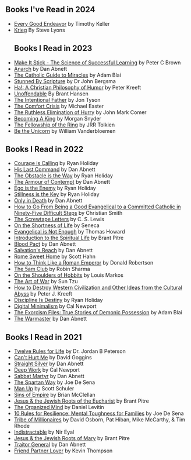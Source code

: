   ## Books I've Read in 2024
- [Every Good Endeavor](https://www.amazon.com/Every-Good-Endeavor-Connecting-Your/dp/1594632820/ref=sr_1_1?crid=HNK0QTVUZ4W&keywords=every+good+endeavor+tim+keller&qid=1705504837&s=books&sprefix=every+good+%2Cstripbooks%2C170&sr=1-1) by Timothy Keller
- [Krieg](https://www.amazon.com/Krieg-Warhammer-000-Steve-Lyons/dp/1800262043/ref=sr_1_1?crid=3UEQFU8K34ZX1&dib=eyJ2IjoiMSJ9.vLDtptqyGVz6HLvegUKuZwPN4q4JwkmpN119NXb0xquWR6Kf89XRO_rtWHV12ZiiZDzuIQnfo3fTOGkvxhFVdjvAoz022oz-sqZvO_b8TepM46z6A8G9Cdxbue0nV0aTSaVCi1pWfkNUC1wCRKYpOhEUFAyRTjgEWscLr5vlXdonunauaYror0a8_ZSRWq-ywHfz6VaefhbLR_MXNdo36iHGiEBZ_BSV5tExLq847WI.vYZYdM8rpME8IQLMmjO0fodTvqoLUnu-S43upWegGT0&dib_tag=se&keywords=krieg+steve+lyons&qid=1709857164&sprefix=kreig+ste%2Caps%2C182&sr=8-1) By Steve Lyons
  ## Books I Read in 2023
- [Make It Stick - The Science of Successful Learning](https://www.amazon.com/Make-It-Stick-Peter-C-Brown-audiobook/dp/B00M1Z2THY/ref=sr_1_1?keywords=make+it+stick+the+science+of+successful+learning&qid=1673463798&sprefix=make+it+stick+%2Caps%2C148&sr=8-1) by Peter C Brown
- [Anarch](https://www.amazon.com/Victory-Part-Two-Warhammer-000/dp/1804070785/ref=sr_1_1?keywords=the+victory+part+2&qid=1671475754&sprefix=the+victor%2Caps%2C298&sr=8-1) by Dan Abnett
- [The Catholic Guide to Miracles](https://www.amazon.com/Catholic-Guide-Miracles-Separating-Counterfeit/dp/1644132966/ref=sr_1_1?crid=6GBUUD7MP74R&keywords=catholic+guide+to+miracles&qid=1674499233&sprefix=catholic+guide+to+miracles%2Caps%2C150&sr=8-1) by Adam Blai
- [Stunned By Scripture](https://www.amazon.com/Stunned-Scripture-Bible-Made-Catholic/dp/1612783937/ref=sr_1_1?keywords=stunned+by+scripture+by+dr.+john+bergsma&qid=1676501895&sprefix=stunned+by+s%2Caps%2C177&sr=8-1) by Dr John Bergsma
- [Ha!: A Christian Philosophy of Humor](https://www.amazon.com/gp/product/1587313189/ref=ppx_yo_dt_b_asin_title_o03_s00?ie=UTF8&psc=1) by Peter Kreeft
- [Unoffendable](https://www.amazon.com/Unoffendable-Just-Change-Make-Better/dp/B09ZYMS2R5/ref=sr_1_1?keywords=unoffendable+by+brant+hansen&sr=8-1) By Brant Hansen
- [The Intentional Father](https://www.amazon.com/Intentional-Father-Practical-Courage-Character/dp/0801018684/ref=sr_1_1?keywords=the+intentional+father+jon+tyson&sr=8-1) by Jon Tyson
- [The Comfort Crisis](https://www.amazon.com/Comfort-Crisis-Embrace-Discomfort-Reclaim/dp/0593138767/ref=sr_1_1?keywords=comfort+crisis&qid=1684169081&sprefix=comfort+cri%2Caps%2C168&sr=8-1) by Michael Easter
- [The Ruthless Elimination of Hurry](https://www.amazon.com/Ruthless-Elimination-Hurry-Emotionally-Spiritually/dp/0525653090/ref=sr_1_1?keywords=the+ruthless+elimination+of+hurry+by+john+mark+comer&qid=1691076549&sprefix=the+ruth%2Caps%2C175&sr=8-1) by John Mark Comer
- [Becoming A King](https://www.amazon.com/Becoming-King-Path-Restoring-Heart/dp/0785232117/ref=tmm_pap_swatch_0?_encoding=UTF8&qid=&sr=) by Morgan Snyder
- [The Fellowship of the Ring](https://www.amazon.com/gp/product/0007581149/ref=ppx_yo_dt_b_search_asin_title?ie=UTF8&psc=1) by JRR Tolkien
- [Be the Unicorn](https://www.amazon.com/Be-Unicorn-Data-Driven-Separate-Leaders/dp/B0C3F7VP61/ref=sr_1_1?crid=1CETW1IKDCWJ&keywords=be+the+unicorn+vanderbloemen&qid=1703973428&sprefix=be+the+unicorn%2Caps%2C142&sr=8-1) by William Vanderbloemen
## Books I Read in 2022
- [Courage is Calling](https://www.amazon.com/Courage-Calling-Fortune-Favors-Brave/dp/0593191676/ref=sr_1_1?crid=3I16QU4TOG2NF&keywords=courage+is+calling+ryan+holiday&qid=1641406889&sprefix=courage+is+calling%2Caps%2C138&sr=8-1) by Ryan Holiday
- [His Last Command](https://www.amazon.com/The-Lost-Gaunts-Ghosts-Omnibus/dp/1844168182/ref=tmm_pap_swatch_0?_encoding=UTF8&qid=1642534161&sr=8-1) by Dan Abnett
- [The Obstacle is the Way](https://www.amazon.com/Obstacle-Way-Timeless-Turning-Triumph/dp/1591846358/ref=sr_1_1?keywords=the+obstacle+is+the+way&qid=1643521363&s=books&sprefix=the+obstac%2Cstripbooks%2C144&sr=1-1) by Ryan Holiday
- [The Armour of Contempt](https://www.amazon.com/The-Lost-Gaunts-Ghosts-Omnibus/dp/1844168182/ref=tmm_pap_swatch_0?_encoding=UTF8&qid=1642534161&sr=8-1) by Dan Abnett
- [Ego is the Enemy](https://www.amazon.com/Ego-Enemy-Ryan-Holiday/dp/1591847818/ref=sr_1_1?keywords=ego+is+the+enemy&qid=1644513360&s=books&sprefix=ego+is+the+e%2Cstripbooks%2C224&sr=1-1) by Ryan Holiday
- [Stillness is the Key](https://www.amazon.com/Stillness-Key-Ryan-Holiday/dp/0525538585/ref=tmm_hrd_swatch_0?_encoding=UTF8&qid=1645041638&sr=8-1) by Ryan Holiday
- [Only in Death](https://www.amazon.com/The-Lost-Gaunts-Ghosts-Omnibus/dp/1844168182/ref=tmm_pap_swatch_0?_encoding=UTF8&qid=1642534161&sr=8-1) by Dan Abnett
- [How to Go From Being a Good Evangelical to a Committed Catholic in Ninety-Five Difficult Steps](https://www.amazon.com/Evangelical-Committed-Catholic-Ninety-Five-Difficult/dp/1610970330/ref=sr_1_1?keywords=how+to+go+from+being+a+good+evangelical&qid=1646164954&sprefix=How+to+go+from+being+a+%2Caps%2C169&sr=8-1) by Christian Smith
- [The Screwtape Letters](https://www.amazon.com/Screwtape-Letters-C-S-Lewis/dp/0060652934/ref=sr_1_1?keywords=screwtape+letters+by+c.s.+lewis+paperback&qid=1646758639&sprefix=screwtape+letters+by+c.s.+lewis%2Caps%2C148&sr=8-1) by C. S. Lewis
- [On the Shortness of Life](https://www.amazon.com/Shortness-Life-Seneca/dp/1941129420/ref=sr_1_4?keywords=on+the+shortness+of+life&qid=1647048061&sprefix=on+the+shortn%2Caps%2C182&sr=8-4) by Seneca
- [Evangelical is Not Enough](https://www.amazon.com/Evangelical-Not-Enough-Worship-Sacrament/dp/0898702216/ref=sr_1_1?keywords=evangelical+is+not+enough&qid=1648414409&sprefix=evangelical+is+not%2Caps%2C378&sr=8-1) by Thomas Howard
- [Introduction to the Spiritual Life](https://www.amazon.com/Introduction-Spiritual-Life-Walking-Prayer/dp/B08ZJXJXCF/ref=sr_1_1?keywords=introduction+to+the+spiritual+life+brant+pitre&qid=1649097944&sprefix=introduction+to+the+sp%2Caps%2C134&sr=8-1) by Brant Pitre
- [Blood Pact](https://www.amazon.com/gp/product/1784968153/ref=ppx_yo_dt_b_asin_title_o04_s00?ie=UTF8&psc=1) by Dan Abnett
- [Salvation's Reach](https://www.amazon.com/gp/product/1784968153/ref=ppx_yo_dt_b_asin_title_o04_s00?ie=UTF8&psc=1) by Dan Abnett
- [Rome Sweet Home](https://www.amazon.com/Rome-Sweet-Home-Journey-Catholicism/dp/0898704782/ref=sr_1_1?keywords=rome+sweet+home+scott+hahn&qid=1653320237&sprefix=rome+sw%2Caps%2C219&sr=8-1) by Scott Hahn
- [How to Think Like a Roman Emperor](https://www.amazon.com/How-to-Think-Like-Roman-Emperor-audiobook/dp/B07F9YYR62/ref=sr_1_1?keywords=how+to+think+like+a+roman+emperor&qid=1654316020&s=books&sprefix=how+to+think+lik%2Cstripbooks%2C217&sr=1-1) by Donald Robertson
- [The 5am Club](https://www.amazon.com/AM-Club-Morning-Elevate-Life/dp/1443460710/ref=sr_1_1?keywords=the+5am+club&qid=1655000718&sprefix=the+5am%2Caps%2C136&sr=8-1) by Robin Sharma
- [On the Shoulders of Hobbits](https://www.amazon.com/gp/product/0802443192/ref=ppx_yo_dt_b_asin_title_o01_s00?ie=UTF8&psc=1) by Louis Markos
- [The Art of War](https://www.amazon.com/Art-War-Sun-Tzu/dp/0486832945/) by Sun Tzu
- [How to Destroy Western Civilization and Other Ideas from the Cultural Abyss](https://www.amazon.com/Destroy-Western-Civilization-Other-Cultural/dp/B098D53WN4/ref=sr_1_1?keywords=how+to+destroy+western+civilization+kreeft&qid=1659976402&sprefix=how+to+destroy+wester%2Caps%2C272&sr=8-1) by Peter J. Kreeft
- [Discipline Is Destiny](https://www.amazon.com/Discipline-Destiny-Power-Self-Control-Virtues/dp/0593191692/ref=sr_1_1?keywords=discipline+is+destiny+ryan+holiday&qid=1666625941&qu=eyJxc2MiOiIxLjgzIiwicXNhIjoiMS42MiIsInFzcCI6IjEuNjMifQ%3D%3D&sprefix=Discip%2Caps%2C212&sr=8-1) by Ryan Holiday
- [Digital Minimalism](https://www.amazon.com/Digital-Minimalism-Choosing-Focused-Noisy/dp/0525536515/ref=sr_1_1?keywords=digital+minimalism+cal+newport&qid=1668539844&sprefix=digital+min%2Caps%2C143&sr=8-1) by Cal Newport
- [The Exorcism Files: True Stories of Demonic Possession](https://www.amazon.com/gp/product/1644135086/ref=ppx_yo_dt_b_asin_title_o04_s00?ie=UTF8&psc=1) by Adam Blai
- [The Warmaster](https://www.amazon.com/Victory-Part-Two-Warhammer-000/dp/1804070785/ref=sr_1_1?keywords=the+victory+part+2&qid=1671475754&sprefix=the+victor%2Caps%2C298&sr=8-1) by Dan Abnett

## Books I Read in 2021
- [Twelve Rules for Life](https://www.amazon.com/12-Rules-Life-Antidote-Chaos/dp/0345816021/ref=sr_1_1?crid=2YXR0031ITV1V&dchild=1&keywords=twelve+rules+for+life+by+jordan+peterson&qid=1622693242&sprefix=twelve+rules+for+li%2Caps%2C209&sr=8-1) by Dr. Jordan B Peterson
- [Can't Hurt Me](https://www.amazon.com/Cant-Hurt-Me-Master-Your/dp/1544512279/ref=sr_1_2?crid=349DJZBVBYVVK&dchild=1&keywords=can%27t+hurt+me&qid=1622693278&sprefix=can%27t+hurt%2Caps%2C231&sr=8-2) by David Goggins
- [Straight Silver](https://www.amazon.com/Saint-Gaunts-Ghosts-Omnibus/dp/1784966274/ref=sr_1_2?crid=LUZUKS9L6D9U&dchild=1&keywords=sabbat+martyr&qid=1622693300&sprefix=Sabbat+Mart%2Caps%2C204&sr=8-2) by Dan Abnett
- [Deep Work](https://www.amazon.com/Deep-Work-Focused-Success-Distracted/dp/1455586692/ref=sr_1_1?crid=1NWWTCBMQD98&dchild=1&keywords=deep+work+cal+newport&qid=1622693370&sprefix=deep+work%2Caps%2C223&sr=8-1) by Cal Newport
- [Sabbat Martyr](https://www.amazon.com/Saint-Gaunts-Ghosts-Omnibus/dp/1784966274/ref=sr_1_2?crid=LUZUKS9L6D9U&dchild=1&keywords=sabbat+martyr&qid=1622693300&sprefix=Sabbat+Mart%2Caps%2C204&sr=8-2) by Dan Abnett
- [The Spartan Way](https://www.amazon.com/The-Spartan-Way-audiobook/dp/B07FNSDN6F/ref=sr_1_1?dchild=1&keywords=the+spartan+way&qid=1626118296&sr=8-1) by Joe De Sena
- [Man Up](https://www.amazon.com/Man-Up-Scott-C-Schuler-audiobook/dp/B077K5YKX5/ref=sr_1_7?dchild=1&keywords=man+up&qid=1629321144&sr=8-7) by Scott Schuler
- [Sins of Empire](https://www.amazon.com/Sins-Empire-Gods-Blood-Powder/dp/0316407216/ref=tmm_hrd_swatch_0?_encoding=UTF8&qid=1631896301&sr=8-1) by Brian McClellan
- [Jesus & the Jewish Roots of the Eucharist](https://www.amazon.com/Jesus-Jewish-Roots-Eucharist-Unlocking/dp/0385531869/ref=tmm_pap_swatch_0?_encoding=UTF8&qid=1634185354&sr=8-1) by Brant Pitre
- [The Organized Mind](https://www.amazon.com/The-Organized-Mind-audiobook/dp/B00MH43RWK/ref=sr_1_1?dchild=1&keywords=The+organized+mind&qid=1634335352&sr=8-1) by Daniel Levitin
- [10 Rules for Resilience: Mental Toughness for Families](https://www.amazon.com/10-Rules-Resilience-Toughness-Families/dp/B08V3V9KN4/ref=sr_1_3?crid=1501YJYW1U12U&dchild=1&keywords=10+rules+for+resilience+mental+toughness+for+families&qid=1635447118&sprefix=10+rul%2Caps%2C135&sr=8-3) by Joe De Sena
- [Tribe of Millionaires](https://www.amazon.com/Tribe-Millionaires-Choice-Change-Everything/dp/B07Y5QYZ4W/ref=sr_1_1?crid=23WN7YGQR3N6H&keywords=tribe+of+millionaires&qid=1636757614&sprefix=tribe+of+mil%2Caps%2C210&sr=8-1) by David Osborn, Pat Hiban, Mike McCarthy, & Tim Rhode
- [Indistractable](https://www.amazon.com/Indistractable-Control-Your-Attention-Choose/dp/194883653X/ref=tmm_hrd_swatch_0?_encoding=UTF8&qid=1637196253&sr=8-1) by Nir Eyal
- [Jesus & the Jewish Roots of Mary](https://www.amazon.com/Jesus-Jewish-Roots-Mary-Unveiling/dp/0525572732/ref=sr_1_1?crid=OPW00Z5AX08I&keywords=jesus+and+the+jewish+roots+of+mary&qid=1638395415&sprefix=Jesus+and+the+jew%2Caps%2C220&sr=8-1) by Brant Pitre
- [Traitor General](https://www.amazon.com/gp/product/1844168190/ref=ox_sc_saved_title_1?smid=&psc=1) by Dan Abnett
- [Friend Partner Lover](https://www.amazon.com/Friends-Partners-Lovers-Takes-Marriage/dp/0800728114/ref=tmm_pap_swatch_0?_encoding=UTF8&qid=1640999518&sr=8-2) by Kevin Thompson
